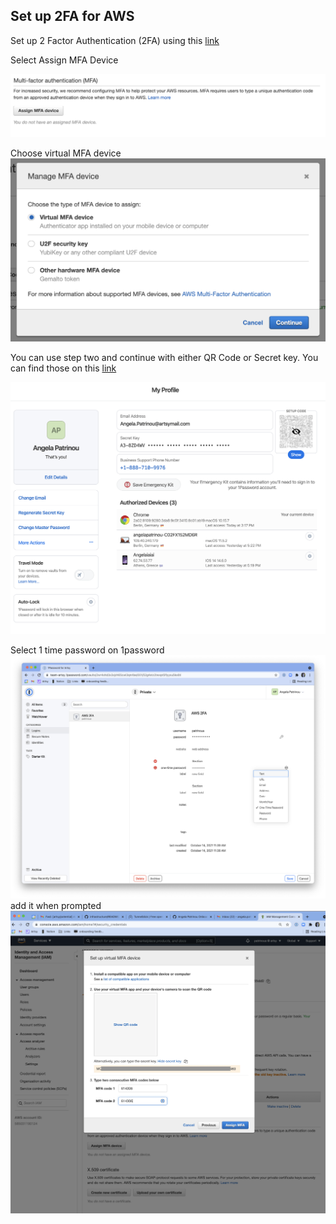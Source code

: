 ## Set up 2FA for AWS

Set up 2 Factor Authentication (2FA) using this [link](https://console.aws.amazon.com/iam/home?region=us-east-1#/security_credentials)

Select Assign MFA Device 

![Image](https://github.com/patrinoua/artsy/blob/main/Screenshot%202021-10-14%20at%2011.33.27.png)

Choose virtual MFA device 
![Image](https://github.com/patrinoua/artsy/blob/main/Screenshot%202021-10-13%20at%2014.09.13.png)

You can use step two and continue with either QR Code or Secret key. You can find those on this [link](https://team-artsy.1password.com/profile)

![Image](https://github.com/patrinoua/artsy/blob/main/Screenshot%202021-10-15%20at%2015.18.00.png)

Select 1 time password on 1password
![Image](https://github.com/patrinoua/artsy/blob/main/Screenshot%202021-10-14%20at%2011.40.39.png)
add it when prompted
![Image](https://github.com/patrinoua/artsy/blob/main/Screenshot%202021-10-15%20at%2015.23.40.png)
